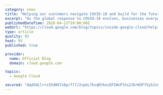 ```yaml
---
category: news
title: "Helping our customers navigate COVID-19 and build for the future"
excerpt: "As the global response to COVID-19 evolves, businesses everywhere are adapting to an ever-changing environment that forces them to think differently. Our focus at Google Cloud right now is helping our customers navigate the impacts of COVID-19, whether that’s helping employees work remotely, ensuring"
publishedDateTime: 2020-04-21T19:00:00Z
webUrl: "https://cloud.google.com/blog/topics/inside-google-cloud/helping-our-customers-navigate-covid-19/"
type: article
quality: 92
heat: 93
published: true

provider:
  name: Official Blog
  domain: cloud.google.com

topics:
  - Google Cloud

secured: "Aqd3dLlr+zIhd0GTs6p/fl7/2vpkL7kvqMJkosEFIWvPlhs2JbrW3F7Vy5Jz0EU+uKJq5lLQCbptRVSDhnPjuI5cGlIzJXyFpAIF+t9l4690y7yS/JI9cxbD0s83zZt6Mw/Bbp/lHUm/k7Rj8lZVEy/Nm0sJZEF4yxVVvxERbFxgKxJs2tcLVkF+gBLHpVNhdcEt8/ITF2/giEezIRH4jLODRUdFWKZG2fqLV/z6vV2L4ZndhL0R/aggWKE5ntT+BOAfE64XbhDgS7FGEEZsuyO0vnV4ykwlwUH4OeNvNE8WQHo5yMbPrh9DgH/QecjRdpMHuk0X5Qb+/cenI5LEzw==;wednnoUqKsV5ejHinAudAQ=="
---
```


